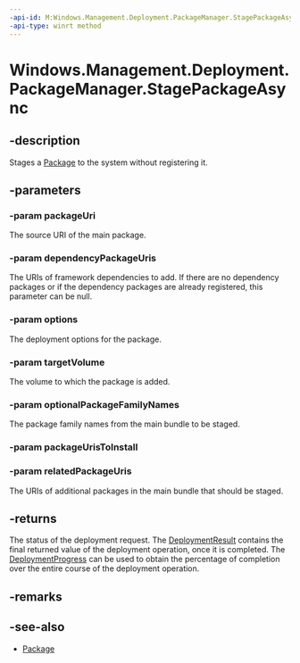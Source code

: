 ```yaml
---
-api-id: M:Windows.Management.Deployment.PackageManager.StagePackageAsync(Windows.Foundation.Uri,Windows.Foundation.Collections.IIterable{Windows.Foundation.Uri},Windows.Management.Deployment.DeploymentOptions,Windows.Management.Deployment.PackageVolume,Windows.Foundation.Collections.IIterable{System.String},Windows.Foundation.Collections.IIterable{Windows.Foundation.Uri},Windows.Foundation.Collections.IIterable{Windows.Foundation.Uri})
-api-type: winrt method
---
```


<!-- Method syntax.
public IAsyncOperationWithProgress<DeploymentProgress> PackageManager.StagePackageAsync(Uri packageUri, IIterable<Uri> dependencyPackageUris, DeploymentOptions options, PackageVolume targetVolume, IIterable<String> optionalPackageFamilyNames, IIterable<Uri> packageUrisToInstall, IIterable<Uri> relatedPackageUris)
-->

# Windows.Management.Deployment.PackageManager.StagePackageAsync

## -description
Stages a [Package](https://docs.microsoft.com/uwp/api/windows.applicationmodel.package) to the system without registering it.

## -parameters
### -param packageUri
The source URI of the main package.

### -param dependencyPackageUris
The URIs of framework dependencies to add. If there are no dependency packages or if the dependency packages are already registered, this parameter can be null.

### -param options
The deployment options for the package.

### -param targetVolume
The volume to which the package is added.

### -param optionalPackageFamilyNames
The package family names from the main bundle to be staged.

### -param packageUrisToInstall

### -param relatedPackageUris
The URIs of additional packages in the main bundle that should be staged.

## -returns
The status of the deployment request. The [DeploymentResult](deploymentresult.md) contains the final returned value of the deployment operation, once it is completed. The [DeploymentProgress](deploymentprogress.md) can be used to obtain the percentage of completion over the entire course of the deployment operation.

## -remarks

## -see-also

- [Package](https://docs.microsoft.com/uwp/api/windows.applicationmodel.package)
